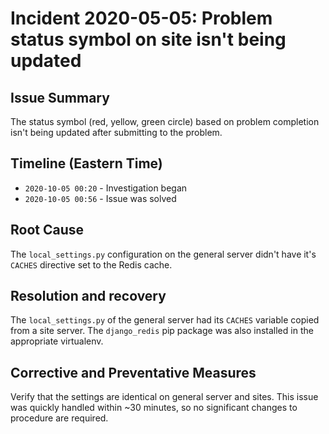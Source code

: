 # Incident 2020-05-05: Problem status symbol on site isn't being updated

## Issue Summary
The status symbol (red, yellow, green circle) based on problem completion isn't being updated after submitting to the problem.

## Timeline (Eastern Time)
- `2020-10-05 00:20` - Investigation began
- `2020-10-05 00:56` - Issue was solved 

## Root Cause
The `local_settings.py` configuration on the general server didn't have it's `CACHES` directive set to the Redis cache.

## Resolution and recovery
The `local_settings.py` of the general server had its `CACHES` variable copied from a site server. The `django_redis` pip package was also installed in the appropriate virtualenv.

## Corrective and Preventative Measures
Verify that the settings are identical on general server and sites. This issue was quickly handled within ~30 minutes, so no significant changes to procedure are required.

